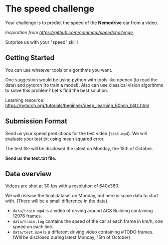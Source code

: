 # The speed challenge

Your challenge is to predict the speed of the **Nemodrive** car from a video.

_Inspiration from https://github.com/commaai/speedchallenge._

Surprise us with your "speed" skill!

## Getting Started

You can use whatever tools or algorithms you want.

One suggestion would be using python with tools like opencv (to read the data) and pytorch (to 
train a model). Also can use classical vision algorithms to solve this problem? Let's find the 
best solution.

Learning resource: https://pytorch.org/tutorials/beginner/deep_learning_60min_blitz.html

## Submission Format

Send us your speed predictions for the test video (`test.mp4`). We will evaluate your test.txt using mean squared error.

The test file will be disclosed the latest on Monday, the 15th of October.

**Send us the test.txt file.** 

## Data overview

Videos are shot at 30 fps with a resolution of 640x360. 

We will release the final dataset on Monday, but here is some data to start with. (There will be 
a small difference in the data).

* `data/train.mp4` is a video of driving around ACS Building containing 12976 frames.
* `data/train.log` contains the speed of the car at each frame in km/h, one speed on each line.
* `data/test.mp4` is a different driving video containing #TODO frames. (Will be disclosed during
 latest Monday, 15th of October)
